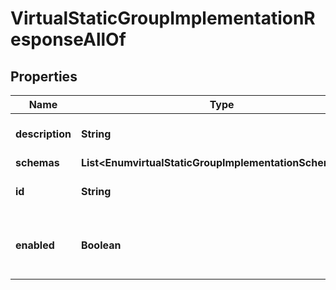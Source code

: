 

# VirtualStaticGroupImplementationResponseAllOf


## Properties

| Name | Type | Description | Notes |
|------------ | ------------- | ------------- | -------------|
|**description** | **String** | A description for this Group Implementation |  [optional] |
|**schemas** | **List&lt;EnumvirtualStaticGroupImplementationSchemaUrn&gt;** |  |  [optional] |
|**id** | **String** | Name of the Group Implementation |  [optional] |
|**enabled** | **Boolean** | Indicates whether the Group Implementation is enabled. |  [optional] |



